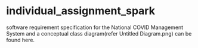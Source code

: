 # individual_assignment_spark
software requirement specification for the National COVID Management System and a conceptual class diagram(refer Untitled Diagram.png) can be found here.
